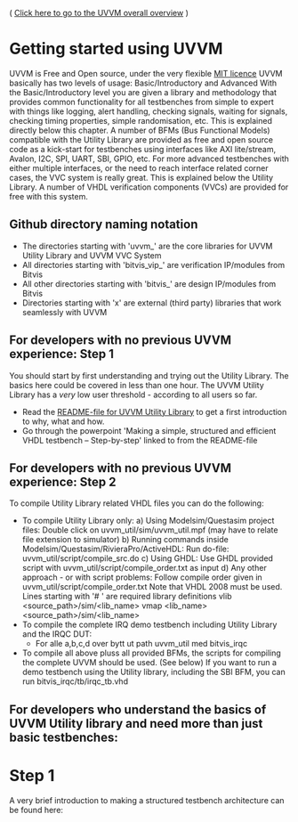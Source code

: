 ( [Click here to go to the UVVM overall overview](https://github.com/UVVM/UVVM/blob/master/README.md) )

# Getting started using UVVM

UVVM is Free and Open source, under the very flexible [MIT licence](https://github.com/UVVM/UVVM/blob/master/LICENSE)
UVVM basically has two levels of usage: Basic/Introductory and Advanced
With the Basic/Introductory level you are given a library and methodology that provides common functionality for all testbenches from simple to expert with things like logging, alert handling, checking signals, waiting for signals, checking timing properties, simple randomisation, etc. This is explained directly below this chapter.
A number of BFMs (Bus Functional Models) compatible with the Utility Library are provided as free and open source code as a kick-start for testbenches using interfaces like AXI lite/stream, Avalon, I2C, SPI, UART, SBI, GPIO, etc.
For more advanced testbenches with either multiple interfaces, or the need to reach interface related corner cases, the VVC system is really great. This is explained below the Utility Library.
A number of VHDL verification components (VVCs) are provided for free with this system.

## Github directory naming notation
- The directories starting with 'uvvm_' are the core libraries for UVVM Utility Library and UVVM VVC System
- All directories starting with 'bitvis_vip_' are verification IP/modules from Bitvis
- All other directories starting with 'bitvis_' are design IP/modules from Bitvis
- Directories starting with 'x' are external (third party) libraries that work seamlessly with UVVM

## For developers with no previous UVVM experience: Step 1
You should start by first understanding and trying out the Utility Library. The basics here could be covered in less than one hour. The UVVM Utility Library has a *very* low user threshold - according to all users so far.
* Read the [README-file for UVVM Utility Library](https://github.com/UVVM/UVVM/blob/master/README_UVVM_Utility_Library.md) to get a first introduction to why, what and how.
* Go through the powerpoint 'Making a simple, structured and efficient VHDL testbench – Step-by-step' linked to from the README-file

## For developers with no previous UVVM experience: Step 2
To compile Utility Library related VHDL files you can do the following:
- To compile Utility Library only: 
  a) Using Modelsim/Questasim project files: 
     Double click on uvvm_util/sim/uvvm_util.mpf (may have to relate file extension to simulator)
  b) Running commands inside Modelsim/Questasim/RivieraPro/ActiveHDL:
     Run do-file: uvvm_util/script/compile_src.do
  c) Using GHDL:
     Use GHDL provided script with uvvm_util/script/compile_order.txt as input
  d) Any other approach - or with script problems:
     Follow compile order given in uvvm_util/script/compile_order.txt
     Note that VHDL 2008 must be used. Lines starting with '# ' are required library definitions
        vlib <source_path>/sim/<lib_name>
        vmap <lib_name> <source_path>/sim/<lib_name>
- To compile the complete IRQ demo testbench including Utility Library and the IRQC DUT: 
  - For alle a,b,c,d over bytt ut path   uvvm_util med bitvis_irqc
- To compile all above pluss all provided BFMs, the scripts for compiling the complete UVVM should be used. (See below)
If you want to run a demo testbench using the Utility library, including the SBI BFM, you can run bitvis_irqc/tb/irqc_tb.vhd

## For developers who understand the basics of UVVM Utility library and need more than just basic testbenches:
# Step 1
A very brief introduction to making a structured testbench architecture can be found here: 



    




